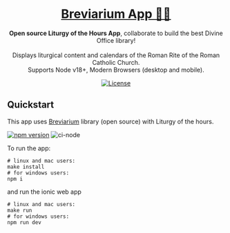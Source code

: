 <h1 align="center">
  <a href="https://github.com/breviarium-app/breviarium--app">
    Breviarium App 🙏🏼
  </a>
</h1>

<p align="center">
  <b>Open source Liturgy of the Hours App</b>, collaborate to build the best Divine Office library!<br><br>
  Displays liturgical content and calendars of the Roman Rite of the Roman Catholic Church.<br>
  Supports Node v18+, Modern Browsers (desktop and mobile).
</p>

<p align="center">
  <a href="LICENSE">
    <img alt="License" src="https://img.shields.io/badge/license-MIT-blue?color=blue&style=flat">
</a>
</p>

## Quickstart

This app uses [Breviarium](https://www.npmjs.com/package/breviarium) library (open source) with Liturgy of the hours.

[![npm version](https://badge.fury.io/js/breviarium.svg)](https://www.npmjs.com/package/breviarium)
![ci-node](https://github.com/breviarium-app/breviarium--app/actions/workflows/ci-node.yml/badge.svg)

To run the app:

```shell
# linux and mac users:
make install
# for windows users:
npm i
```
and run the ionic web app
```shell
# linux and mac users:
make run
# for windows users:
npm run dev
```
